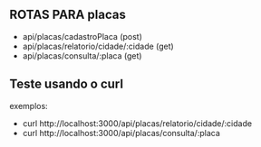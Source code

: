## ROTAS PARA placas

- api/placas/cadastroPlaca (post)
- api/placas/relatorio/cidade/:cidade (get)
- api/placas/consulta/:placa (get)


## Teste usando o curl

exemplos:

- curl http://localhost:3000/api/placas/relatorio/cidade/:cidade
- curl http://localhost:3000/api/placas/consulta/:placa
